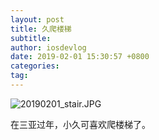 ```yaml
---
layout: post
title: 久爬楼梯
subtitle: 
author: iosdevlog
date: 2019-02-01 15:30:57 +0800
categories: 
tag: 
---
```


![20190201_stair.JPG](https://upload-images.jianshu.io/upload_images/910914-dd3f615290684aee.JPG?imageMogr2/auto-orient/strip%7CimageView2/2/w/1240)

在三亚过年，小久可喜欢爬楼梯了。
